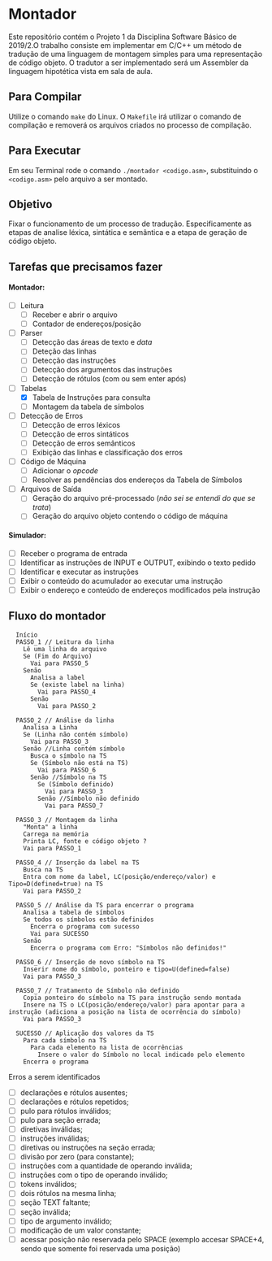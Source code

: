 # Montador

Este repositório contém o Projeto 1 da Disciplina Software Básico de 2019/2.O trabalho consiste em implementar em C/C++ um método de tradução de uma
linguagem de montagem simples para uma representação de código objeto. O tradutor
a ser implementado será um Assembler da linguagem hipotética vista em sala de aula.

## Para Compilar

Utilize o comando `make` do Linux. O `Makefile` irá utilizar o
comando de compilação e removerá os arquivos criados no processo de compilação.

## Para Executar

Em seu Terminal rode o comando `./montador <codigo.asm>`, substituindo o `<codigo.asm>` pelo arquivo a ser montado.

## Objetivo

Fixar o funcionamento de um processo de tradução. Especificamente as etapas
de analise léxica, sintática e semântica e a etapa de geração de código objeto.

## Tarefas que precisamos fazer

#### Montador:

- [ ] Leitura
  - [ ] Receber e abrir o arquivo
  - [ ] Contador de endereços/posição
- [ ] Parser
  - [ ] Detecção das áreas de texto e _data_
  - [ ] Deteção das linhas
  - [ ] Detecção das instruções
  - [ ] Detecção dos argumentos das instruções
  - [ ] Detecção de rótulos (com ou sem enter após)
- [ ] Tabelas
  - [x] Tabela de Instruções para consulta
  - [ ] Montagem da tabela de símbolos
- [ ] Detecção de Erros
  - [ ] Detecção de erros léxicos
  - [ ] Detecção de erros sintáticos
  - [ ] Detecção de erros semânticos
  - [ ] Exibição das linhas e classificação dos erros
- [ ] Código de Máquina
  - [ ] Adicionar o _opcode_
  - [ ] Resolver as pendências dos endereços da Tabela de Símbolos
- [ ] Arquivos de Saída
  - [ ] Geração do arquivo pré-processado (_não sei se entendi do que se trata_)
  - [ ] Geração do arquivo objeto contendo o código de máquina

#### Simulador:

- [ ] Receber o programa de entrada
- [ ] Identificar as instruções de INPUT e OUTPUT, exibindo o texto pedido
- [ ] Identificar e executar as instruções
- [ ] Exibir o conteúdo do acumulador ao executar uma instrução
- [ ] Exibir o endereço e conteúdo de endereços modificados pela instrução

## Fluxo do montador

```
  Início
  PASSO_1 // Leitura da linha
    Lê uma linha do arquivo
    Se (Fim do Arquivo)
      Vai para PASSO_5
    Senão
      Analisa a label
      Se (existe label na linha)
        Vai para PASSO_4
      Senão
        Vai para PASSO_2

  PASSO_2 // Análise da linha
    Analisa a Linha
    Se (Linha não contém símbolo)
      Vai para PASSO_3
    Senão //Linha contém símbolo
      Busca o símbolo na TS
      Se (Símbolo não está na TS)
        Vai para PASSO_6
      Senão //Símbolo na TS
        Se (Símbolo definido)
          Vai para PASSO_3
        Senão //Símbolo não definido
          Vai para PASSO_7

  PASSO_3 // Montagem da linha
    "Monta" a linha
    Carrega na memória
    Printa LC, fonte e código objeto ?
    Vai para PASSO_1

  PASSO_4 // Inserção da label na TS
    Busca na TS
    Entra com nome da label, LC(posição/endereço/valor) e Tipo=D(defined=true) na TS
    Vai para PASSO_2

  PASSO_5 // Análise da TS para encerrar o programa
    Analisa a tabela de símbolos
    Se todos os símbolos estão definidos
      Encerra o programa com sucesso
      Vai para SUCESSO
    Senão
      Encerra o programa com Erro: "Símbolos não definidos!"

  PASSO_6 // Inserção de novo símbolo na TS
    Inserir nome do símbolo, ponteiro e tipo=U(defined=false)
    Vai para PASSO_3

  PASSO_7 // Tratamento de Símbolo não definido
    Copia ponteiro do símbolo na TS para instrução sendo montada
    Insere na TS o LC(posição/endereço/valor) para apontar para a instrução (adiciona a posição na lista de ocorrência do símbolo)
    Vai para PASSO_3

  SUCESSO // Aplicação dos valores da TS
    Para cada símbolo na TS
      Para cada elemento na lista de ocorrências
        Insere o valor do Símbolo no local indicado pelo elemento
    Encerra o programa
```

Erros a serem identificados

- [ ] declarações e rótulos ausentes;
- [ ] declarações e rótulos repetidos;
- [ ] pulo para rótulos inválidos;
- [ ] pulo para seção errada;
- [ ] diretivas inválidas;
- [ ] instruções inválidas;
- [ ] diretivas ou instruções na seção errada;
- [ ] divisão por zero (para constante);
- [ ] instruções com a quantidade de operando inválida;
- [ ] instruções com o tipo de operando inválido;
- [ ] tokens inválidos;
- [ ] dois rótulos na mesma linha;
- [ ] seção TEXT faltante;
- [ ] seção inválida;
- [ ] tipo de argumento inválido;
- [ ] modificação de um valor constante;
- [ ] acessar posição não reservada pelo SPACE (exemplo accesar SPACE+4,
      sendo que somente foi reservada uma posição)
